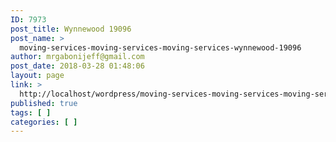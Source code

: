 ```yaml
---
ID: 7973
post_title: Wynnewood 19096
post_name: >
  moving-services-moving-services-moving-services-wynnewood-19096
author: mrgabonijeff@gmail.com
post_date: 2018-03-28 01:48:06
layout: page
link: >
  http://localhost/wordpress/moving-services-moving-services-moving-services-wynnewood-19096/
published: true
tags: [ ]
categories: [ ]
---
```

